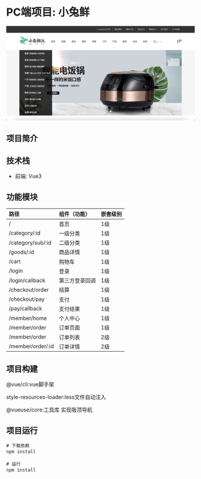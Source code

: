 # PC端项目: 小兔鲜

<img src="./images/home.png" />

## 项目简介

## 技术栈
* 前端: Vue3

## 功能模块

| 路径              | 组件（功能）   | 嵌套级别 |
| :---------------- | :------------- | :------- |
| /                 | 首页           | 1级      |
| /category/:id     | 一级分类       | 1级      |
| /category/sub/:id | 二级分类       | 1级      |
| /goods/:id        | 商品详情       | 1级      |
| /cart             | 购物车         | 1级      |
| /login            | 登录           | 1级      |
| /login/callback   | 第三方登录回调 | 1级      |
| /checkout/order   | 结算           | 1级      |
| /checkout/pay     | 支付           | 1级      |
| /pay/callback     | 支付结果       | 1级      |
| /member/home      | 个人中心       | 1级      |
| /member/order     | 订单页面       | 1级      |
| /member/order     | 订单列表       | 2级      |
| /member/order/:id | 订单详情       | 2级      |

## 项目构建
@vue/cli:vue脚手架

style-resources-loader:less文件自动注入

@vueuse/core:工具库 实现吸顶导航

## 项目运行
```
# 下载依赖
npm install

# 运行
npm install
```

